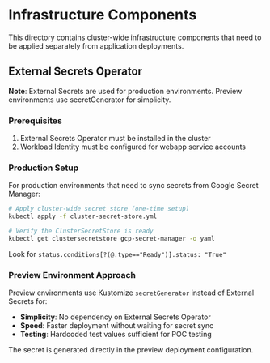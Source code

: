 # Infrastructure Components

This directory contains cluster-wide infrastructure components that need to be applied separately from application deployments.

## External Secrets Operator

**Note**: External Secrets are used for production environments. Preview environments use secretGenerator for simplicity.

### Prerequisites
1. External Secrets Operator must be installed in the cluster
2. Workload Identity must be configured for webapp service accounts

### Production Setup

For production environments that need to sync secrets from Google Secret Manager:

```bash
# Apply cluster-wide secret store (one-time setup)
kubectl apply -f cluster-secret-store.yml

# Verify the ClusterSecretStore is ready
kubectl get clustersecretstore gcp-secret-manager -o yaml
```

Look for `status.conditions[?(@.type=="Ready")].status: "True"`

### Preview Environment Approach

Preview environments use Kustomize `secretGenerator` instead of External Secrets for:
- **Simplicity**: No dependency on External Secrets Operator
- **Speed**: Faster deployment without waiting for secret sync
- **Testing**: Hardcoded test values sufficient for POC testing

The secret is generated directly in the preview deployment configuration.